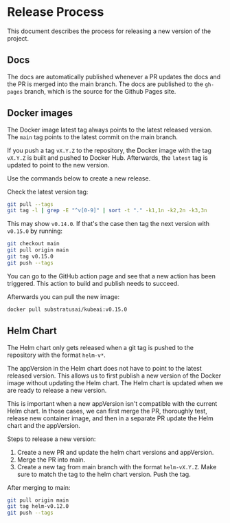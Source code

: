 # Release Process

This document describes the process for releasing a new version of the project.

## Docs
The docs are automatically published whenever a PR updates the docs and the PR is merged into the main branch. The docs are published to the `gh-pages` branch, which is the source for the Github Pages site.

## Docker images
The Docker image latest tag always points to the latest released version.
The `main` tag points to the latest commit on the main branch.

If you push a tag `vX.Y.Z` to the repository, the Docker image with the tag `vX.Y.Z`
is built and pushed to Docker Hub. Afterwards, the `latest` tag is updated to point to the new version.

Use the commands below to create a new release.

Check the latest version tag:

```sh
git pull --tags
git tag -l | grep -E "^v[0-9]" | sort -t "." -k1,1n -k2,2n -k3,3n
```

This may show `v0.14.0`. If that's the case then tag the next version with
`v0.15.0` by running:

```sh
git checkout main
git pull origin main
git tag v0.15.0
git push --tags
```

You can go to the GitHub action page and see that a new action has been triggered. This action to build and publish needs to succeed.

Afterwards you can pull the new image:

```sh
docker pull substratusai/kubeai:v0.15.0
```

## Helm Chart
The Helm chart only gets released when a git tag is pushed to the repository with
the format `helm-v*`.

The appVersion in the Helm chart does not have to point to the latest released version. This allows us to first publish a new version of the Docker image without updating the Helm chart. The Helm chart is updated when we are ready to release a new version.

This is important when a new appVersion isn't compatible with the current Helm chart.
In those cases, we can first merge the PR, thoroughly test, release new container image, and then in a separate PR update the Helm chart and the appVersion.

Steps to release a new version:
1. Create a new PR and update the helm chart versions and appVersion.
2. Merge the PR into main.
3. Create a new tag from main branch with the format `helm-vX.Y.Z`. Make sure to match the tag to the helm chart version. Push the tag.

After merging to main:

```sh
git pull origin main
git tag helm-v0.12.0
git push --tags
```